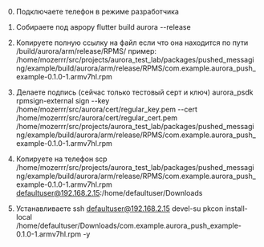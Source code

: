 0) Подключаете телефон в режиме разработчика
1) Собираете под аврору
flutter build aurora --release

2) Копируете полную ссылку на файл
если что она находится по пути /build/aurora/arm/release/RPMS/
пример:
/home/mozerrr/src/projects/aurora_test_lab/packages/pushed_messaging/example/build/aurora/arm/release/RPMS/com.example.aurora_push_example-0.1.0-1.armv7hl.rpm

3) Делаете подпись (сейчас только тестовый серт и ключ)
aurora_psdk rpmsign-external sign --key /home/mozerrr/src/aurora/cert/regular_key.pem --cert /home/mozerrr/src/aurora/cert/regular_cert.pem /home/mozerrr/src/projects/aurora_test_lab/packages/pushed_messaging/example/build/aurora/arm/release/RPMS/com.example.aurora_push_example-0.1.0-1.armv7hl.rpm

4) Копируете на телефон
scp /home/mozerrr/src/projects/aurora_test_lab/packages/pushed_messaging/example/build/aurora/arm/release/RPMS/com.example.aurora_push_example-0.1.0-1.armv7hl.rpm defaultuser@192.168.2.15:/home/defaultuser/Downloads

5) Устанавливаете
ssh defaultuser@192.168.2.15
devel-su
pkcon install-local /home/defaultuser/Downloads/com.example.aurora_push_example-0.1.0-1.armv7hl.rpm -y
